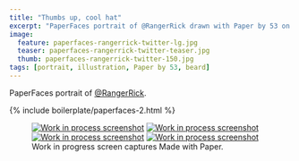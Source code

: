 ```yaml
---
title: "Thumbs up, cool hat"
excerpt: "PaperFaces portrait of @RangerRick drawn with Paper by 53 on an iPad."
image: 
  feature: paperfaces-rangerrick-twitter-lg.jpg
  teaser: paperfaces-rangerrick-twitter-teaser.jpg
  thumb: paperfaces-rangerrick-twitter-150.jpg
tags: [portrait, illustration, Paper by 53, beard]
---
```


PaperFaces portrait of [@RangerRick](http://twitter.com/RangerRick).

{% include boilerplate/paperfaces-2.html %}

<figure class="third">
  <a href="{{ site.url }}/images/paperfaces-rangerrick-process-1-lg.jpg"><img src="{{ site.url }}/images/paperfaces-rangerrick-process-1-600.jpg" alt="Work in process screenshot"></a>
  <a href="{{ site.url }}/images/paperfaces-rangerrick-process-2-lg.jpg"><img src="{{ site.url }}/images/paperfaces-rangerrick-process-2-600.jpg" alt="Work in process screenshot"></a>
  <a href="{{ site.url }}/images/paperfaces-rangerrick-process-3-lg.jpg"><img src="{{ site.url }}/images/paperfaces-rangerrick-process-3-600.jpg" alt="Work in process screenshot"></a>
  <a href="{{ site.url }}/images/paperfaces-rangerrick-process-4-lg.jpg"><img src="{{ site.url }}/images/paperfaces-rangerrick-process-4-600.jpg" alt="Work in process screenshot"></a>
  <figcaption>Work in progress screen captures Made with Paper.</figcaption>
</figure>